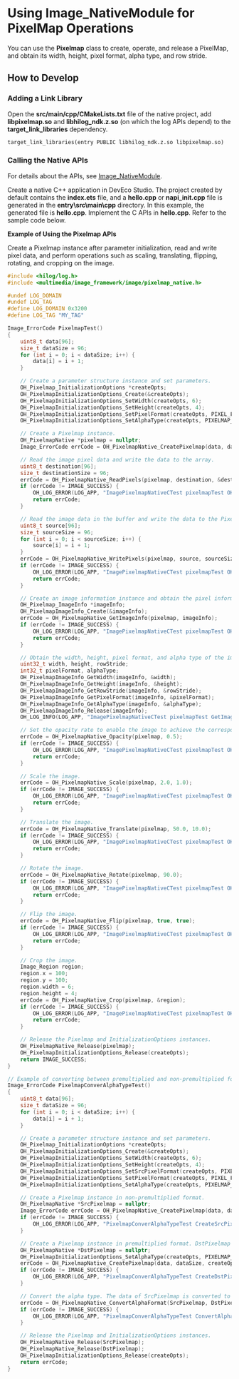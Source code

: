# Using Image_NativeModule for PixelMap Operations
<!--Kit: Image Kit-->
<!--Subsystem: Multimedia-->
<!--Owner: @yaozhupeng-->
<!--Designer: @yaozhupeng-->
<!--Tester: @zhaoxiaoguang2-->
<!--Adviser: @zengyawen-->

You can use the **Pixelmap** class to create, operate, and release a PixelMap, and obtain its width, height, pixel format, alpha type, and row stride.

## How to Develop

### Adding a Link Library

Open the **src/main/cpp/CMakeLists.txt** file of the native project, add **libpixelmap.so** and **libhilog_ndk.z.so** (on which the log APIs depend) to the **target_link_libraries** dependency.

```txt
target_link_libraries(entry PUBLIC libhilog_ndk.z.so libpixelmap.so)
```

### Calling the Native APIs

For details about the APIs, see [Image_NativeModule](../../reference/apis-image-kit/capi-image-nativemodule.md).

Create a native C++ application in DevEco Studio. The project created by default contains the **index.ets** file, and a **hello.cpp** or **napi_init.cpp** file is generated in the **entry\src\main\cpp** directory. In this example, the generated file is **hello.cpp**. Implement the C APIs in **hello.cpp**. Refer to the sample code below.

**Example of Using the Pixelmap APIs**

Create a Pixelmap instance after parameter initialization, read and write pixel data, and perform operations such as scaling, translating, flipping, rotating, and cropping on the image.

```c++
#include <hilog/log.h>
#include <multimedia/image_framework/image/pixelmap_native.h>

#undef LOG_DOMAIN
#undef LOG_TAG
#define LOG_DOMAIN 0x3200
#define LOG_TAG "MY_TAG"

Image_ErrorCode PixelmapTest()
{
    uint8_t data[96];
    size_t dataSize = 96;
    for (int i = 0; i < dataSize; i++) {
        data[i] = i + 1;
    }

    // Create a parameter structure instance and set parameters.
    OH_Pixelmap_InitializationOptions *createOpts;
    OH_PixelmapInitializationOptions_Create(&createOpts);
    OH_PixelmapInitializationOptions_SetWidth(createOpts, 6);
    OH_PixelmapInitializationOptions_SetHeight(createOpts, 4);
    OH_PixelmapInitializationOptions_SetPixelFormat(createOpts, PIXEL_FORMAT_RGBA_8888);
    OH_PixelmapInitializationOptions_SetAlphaType(createOpts, PIXELMAP_ALPHA_TYPE_UNKNOWN);

    // Create a Pixelmap instance.
    OH_PixelmapNative *pixelmap = nullptr;
    Image_ErrorCode errCode = OH_PixelmapNative_CreatePixelmap(data, dataSize, createOpts, &pixelmap);

    // Read the image pixel data and write the data to the array.
    uint8_t destination[96];
    size_t destinationSize = 96;
    errCode = OH_PixelmapNative_ReadPixels(pixelmap, destination, &destinationSize);
    if (errCode != IMAGE_SUCCESS) {
        OH_LOG_ERROR(LOG_APP, "ImagePixelmapNativeCTest pixelmapTest OH_PixelmapNative_ReadPixels failed, errCode: %{public}d.", errCode);
        return errCode;
    }

    // Read the image data in the buffer and write the data to the Pixelmap instance.
    uint8_t source[96];
    size_t sourceSize = 96;
    for (int i = 0; i < sourceSize; i++) {
        source[i] = i + 1;
    }
    errCode = OH_PixelmapNative_WritePixels(pixelmap, source, sourceSize);
    if (errCode != IMAGE_SUCCESS) {
        OH_LOG_ERROR(LOG_APP, "ImagePixelmapNativeCTest pixelmapTest OH_PixelmapNative_WritePixels failed, errCode: %{public}d.", errCode);
        return errCode;
    }

    // Create an image information instance and obtain the pixel information.
    OH_Pixelmap_ImageInfo *imageInfo;
    OH_PixelmapImageInfo_Create(&imageInfo);
    errCode = OH_PixelmapNative_GetImageInfo(pixelmap, imageInfo);
    if (errCode != IMAGE_SUCCESS) {
        OH_LOG_ERROR(LOG_APP, "ImagePixelmapNativeCTest pixelmapTest OH_PixelmapNative_GetImageInfo failed, errCode: %{public}d.", errCode);
        return errCode;
    }

    // Obtain the width, height, pixel format, and alpha type of the image.
    uint32_t width, height, rowStride;
    int32_t pixelFormat, alphaType;
    OH_PixelmapImageInfo_GetWidth(imageInfo, &width);
    OH_PixelmapImageInfo_GetHeight(imageInfo, &height);
    OH_PixelmapImageInfo_GetRowStride(imageInfo, &rowStride);
    OH_PixelmapImageInfo_GetPixelFormat(imageInfo, &pixelFormat);
    OH_PixelmapImageInfo_GetAlphaType(imageInfo, &alphaType);
    OH_PixelmapImageInfo_Release(imageInfo);
    OH_LOG_INFO(LOG_APP, "ImagePixelmapNativeCTest pixelmapTest GetImageInfo success, width: %{public}d, height: %{public}d, rowStride: %{public}d, pixelFormat: %{public}d, alphaType: %{public}d.", width, height, rowStride, pixelFormat, alphaType);

    // Set the opacity rate to enable the image to achieve the corresponding opacity effect.
    errCode = OH_PixelmapNative_Opacity(pixelmap, 0.5);
    if (errCode != IMAGE_SUCCESS) {
        OH_LOG_ERROR(LOG_APP, "ImagePixelmapNativeCTest pixelmapTest OH_PixelmapNative_Opacity failed, errCode: %{public}d.", errCode);
        return errCode;
    }

    // Scale the image.
    errCode = OH_PixelmapNative_Scale(pixelmap, 2.0, 1.0);
    if (errCode != IMAGE_SUCCESS) {
        OH_LOG_ERROR(LOG_APP, "ImagePixelmapNativeCTest pixelmapTest OH_PixelmapNative_Scale failed, errCode: %{public}d.", errCode);
        return errCode;
    }

    // Translate the image.
    errCode = OH_PixelmapNative_Translate(pixelmap, 50.0, 10.0);
    if (errCode != IMAGE_SUCCESS) {
        OH_LOG_ERROR(LOG_APP, "ImagePixelmapNativeCTest pixelmapTest OH_PixelmapNative_Translate failed, errCode: %{public}d.", errCode);
        return errCode;
    }

    // Rotate the image.
    errCode = OH_PixelmapNative_Rotate(pixelmap, 90.0);
    if (errCode != IMAGE_SUCCESS) {
        OH_LOG_ERROR(LOG_APP, "ImagePixelmapNativeCTest pixelmapTest OH_PixelmapNative_Rotate failed, errCode: %{public}d.", errCode);
        return errCode;
    }

    // Flip the image.
    errCode = OH_PixelmapNative_Flip(pixelmap, true, true);
    if (errCode != IMAGE_SUCCESS) {
        OH_LOG_ERROR(LOG_APP, "ImagePixelmapNativeCTest pixelmapTest OH_PixelmapNative_Flip failed, errCode: %{public}d.", errCode);
        return errCode;
    }

    // Crop the image.
    Image_Region region;
    region.x = 100;
    region.y = 100;
    region.width = 6;
    region.height = 4;
    errCode = OH_PixelmapNative_Crop(pixelmap, &region);
    if (errCode != IMAGE_SUCCESS) {
        OH_LOG_ERROR(LOG_APP, "ImagePixelmapNativeCTest pixelmapTest OH_PixelmapNative_Crop failed, errCode: %{public}d.", errCode);
        return errCode;
    }

    // Release the Pixelmap and InitializationOptions instances.
    OH_PixelmapNative_Release(pixelmap);
    OH_PixelmapInitializationOptions_Release(createOpts);
    return IMAGE_SUCCESS;
}

// Example of converting between premultiplied and non-premultiplied formats in PixelMap.
Image_ErrorCode PixelmapConverAlphaTypeTest()
{
    uint8_t data[96];
    size_t dataSize = 96;
    for (int i = 0; i < dataSize; i++) {
        data[i] = i + 1;
    }

    // Create a parameter structure instance and set parameters.
    OH_Pixelmap_InitializationOptions *createOpts;
    OH_PixelmapInitializationOptions_Create(&createOpts);
    OH_PixelmapInitializationOptions_SetWidth(createOpts, 6);
    OH_PixelmapInitializationOptions_SetHeight(createOpts, 4);
    OH_PixelmapInitializationOptions_SetSrcPixelFormat(createOpts, PIXEL_FORMAT_RGBA_8888);
    OH_PixelmapInitializationOptions_SetPixelFormat(createOpts, PIXEL_FORMAT_RGBA_8888);
    OH_PixelmapInitializationOptions_SetAlphaType(createOpts, PIXELMAP_ALPHA_TYPE_UNPREMULTIPLIED);

    // Create a Pixelmap instance in non-premultiplied format.
    OH_PixelmapNative *SrcPixelmap = nullptr;
    Image_ErrorCode errCode = OH_PixelmapNative_CreatePixelmap(data, dataSize, createOpts, &SrcPixelmap);
    if (errCode != IMAGE_SUCCESS) {
        OH_LOG_ERROR(LOG_APP, "PixelmapConverAlphaTypeTest CreateSrcPixelMap failed, errCode: %{public}d.", errCode);
    }

    // Create a Pixelmap instance in premultiplied format. DstPixelmap is used to store the data after the alpha type of SrcPixelmap is converted.
    OH_PixelmapNative *DstPixelmap = nullptr;
    OH_PixelmapInitializationOptions_SetAlphaType(createOpts, PIXELMAP_ALPHA_TYPE_PREMULTIPLIED);
    errCode = OH_PixelmapNative_CreatePixelmap(data, dataSize, createOpts, &DstPixelmap);
    if (errCode != IMAGE_SUCCESS) {
        OH_LOG_ERROR(LOG_APP, "PixelmapConverAlphaTypeTest CreateDstPixelMap failed, errCode: %{public}d.", errCode);
    }

    // Convert the alpha type. The data of SrcPixelmap is converted to premultiplied format and saved to DstPixelmap.
    errCode = OH_PixelmapNative_ConvertAlphaFormat(SrcPixelmap, DstPixelmap, true);
    if (errCode != IMAGE_SUCCESS) {
        OH_LOG_ERROR(LOG_APP, "PixelmapConverAlphaTypeTest ConvertAlphaFormat failed, errCode: %{public}d.", errCode);
    }

    // Release the Pixelmap and InitializationOptions instances.
    OH_PixelmapNative_Release(SrcPixelmap);
    OH_PixelmapNative_Release(DstPixelmap);
    OH_PixelmapInitializationOptions_Release(createOpts);
    return errCode;
}
```
